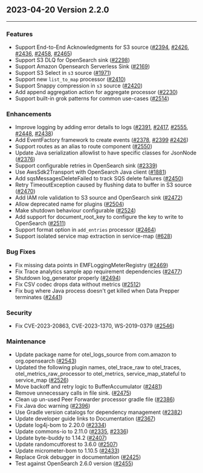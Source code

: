 ## 2023-04-20 Version 2.2.0

---

### Features
* Support End-to-End Acknowledgments for S3 source ([#2394](https://github.com/opensearch-project/data-prepper/pull/2394), [#2426](https://github.com/opensearch-project/data-prepper/pull/2426), [#2436](https://github.com/opensearch-project/data-prepper/pull/2436), [#2458](https://github.com/opensearch-project/data-prepper/pull/2458), [#2465](https://github.com/opensearch-project/data-prepper/pull/2465))
* Support S3 DLQ for OpenSearch sink ([#2298](https://github.com/opensearch-project/data-prepper/pull/2298))
* Support Amazon Opensearch Serverless Sink ([#2169](https://github.com/opensearch-project/data-prepper/pull/2169))
* Support S3 Select in `s3` source ([#1971](https://github.com/opensearch-project/data-prepper/pull/1971))
* Support new `list_to_map` processor ([#2410](https://github.com/opensearch-project/data-prepper/pull/2410))
* Support Snappy compression in `s3` source ([#2420](https://github.com/opensearch-project/data-prepper/pull/2420))
* Add append aggregation action for aggregate processor ([#2230](https://github.com/opensearch-project/data-prepper/pull/2230))
* Support built-in grok patterns for common use-cases ([#2514](https://github.com/opensearch-project/data-prepper/issues/2514))

### Enhancements
* Improve logging by adding error details to logs ([#2391](https://github.com/opensearch-project/data-prepper/issues/2391), [#2417](https://github.com/opensearch-project/data-prepper/issues/2417), [#2555](https://github.com/opensearch-project/data-prepper/issues/2555), [#2448](https://github.com/opensearch-project/data-prepper/issues/2448), [#2438](https://github.com/opensearch-project/data-prepper/issues/2438))
* Add EventFactory framework to create events ([#2378](https://github.com/opensearch-project/data-prepper/issues/2378), [#2399](https://github.com/opensearch-project/data-prepper/issues/2399) [#2426](https://github.com/opensearch-project/data-prepper/issues/2426))
* Support routes as an alias to route component ([#2550](https://github.com/opensearch-project/data-prepper/issues/2550))
* Update Java serialization allowlist to have specific classes for JsonNode ([#2376](https://github.com/opensearch-project/data-prepper/issues/2376))
* Support configurable retries in OpenSearch sink ([#2339](https://github.com/opensearch-project/data-prepper/issues/2339))
* Use AwsSdk2Transport with OpenSearch Java client ([#1881](https://github.com/opensearch-project/data-prepper/issues/1881))
* Add sqsMessagesDeleteFailed to track SQS delete failures ([#2450](https://github.com/opensearch-project/data-prepper/issues/2450))
* Retry TimeoutException caused by flushing data to buffer in S3 source ([#2470](https://github.com/opensearch-project/data-prepper/issues/2470))
* Add IAM role validation to S3 source and OpenSearch sink ([#2472](https://github.com/opensearch-project/data-prepper/issues/2472))
* Allow deprecated name for plugins ([#2504](https://github.com/opensearch-project/data-prepper/issues/2504))
* Make shutdown behaviour configurable ([#2524](https://github.com/opensearch-project/data-prepper/issues/2524))
* Add support for document_root_key to configure the key to write to OpenSearch ([#2511](https://github.com/opensearch-project/data-prepper/issues/2511))
* Support format option in `add_entries` processor  ([#2464](https://github.com/opensearch-project/data-prepper/issues/2464))
* Support isolated service map extraction in service-map ([#628](https://github.com/opensearch-project/data-prepper/issues/628))

### Bug Fixes
* Fix missing data points in EMFLoggingMeterRegistry ([#2469](https://github.com/opensearch-project/data-prepper/issues/2469))
* Fix Trace analytics sample app requirement dependencies ([#2477](https://github.com/opensearch-project/data-prepper/pull/2477))
* Shutdown log_generator properly ([#2494](https://github.com/opensearch-project/data-prepper/pull/2494))
* Fix CSV codec drops data without metrics ([#2512](https://github.com/opensearch-project/data-prepper/pull/2512))
* Fix bug where Java process doesn't get killed when Data Prepper terminates ([#2441](https://github.com/opensearch-project/data-prepper/pull/2441))

### Security
* Fix CVE-2023-20863, CVE-2023-1370, WS-2019-0379 ([#2546](https://github.com/opensearch-project/data-prepper/pull/2546))

### Maintenance
* Update package name for otel_logs_source from com.amazon to org.opensearch ([#2543](https://github.com/opensearch-project/data-prepper/pull/2543))
* Updated the following plugin names, otel_trace_raw to otel_traces, otel_metrics_raw_processor to otel_metrics, service_map_stateful to service_map ([#2526](https://github.com/opensearch-project/data-prepper/pull/2526))
* Move backoff and retry logic to BufferAccumulator ([#2481](https://github.com/opensearch-project/data-prepper/pull/2481))
* Remove unnecessary calls in file sink. ([#2475](https://github.com/opensearch-project/data-prepper/pull/2475))
* Clean up un-used Peer Forwarder processor gradle file ([#2386](https://github.com/opensearch-project/data-prepper/pull/2386))
* Fix Java doc warning ([#2396](https://github.com/opensearch-project/data-prepper/pull/2396))
* Use Gradle version catalogs for dependency management ([#2382](https://github.com/opensearch-project/data-prepper/pull/2382))
* Update developer guide links to Documentation ([#2367](https://github.com/opensearch-project/data-prepper/pull/2367))
* Update log4j-bom to 2.20.0 ([#2334](https://github.com/opensearch-project/data-prepper/pull/2334))
* Update commons-io to 2.11.0 ([#2335](https://github.com/opensearch-project/data-prepper/pull/2335), [#2336](https://github.com/opensearch-project/data-prepper/pull/2336))
* Update byte-buddy to 1.14.2 ([#2407](https://github.com/opensearch-project/data-prepper/pull/2407))
* Update randomcutforest to 3.6.0 ([#2507](https://github.com/opensearch-project/data-prepper/pull/2507))
* Update micrometer-bom to 1.10.5 ([#2433](https://github.com/opensearch-project/data-prepper/pull/2433))
* Replace Grok debugger in documentation ([#2425](https://github.com/opensearch-project/data-prepper/pull/2425))
* Test against OpenSearch 2.6.0 version ([#2455](https://github.com/opensearch-project/data-prepper/issues/2455))
